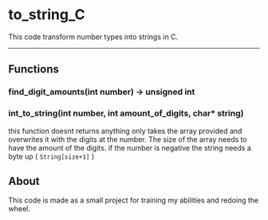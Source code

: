 # to_string_C

This code transform number types into strings in C.

---

## Functions


### find_digit_amounts(int number) -> unsigned int

### int_to_string(int number, int amount_of_digits, char* string)
this function doesnt returns anything only takes the array provided and overwrites it with the digits at the number.
The size of the array needs to have the amount of the digits.
if the number is negative the string needs a byte up ( `String[size+1]` )
## About

This code is made as a small project for training my abilities and redoing the wheel.
